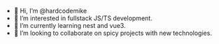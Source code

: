 - 👋 Hi, I’m @hardcodemike
- 👀 I’m interested in fullstack JS/TS development.
- 🌱 I’m currently learning nest and vue3.
- 💞️ I’m looking to collaborate on spicy projects with new technologies.

<!---
hardcodemike/hardcodemike is a ✨ special ✨ repository because its `README.md` (this file) appears on your GitHub profile.
You can click the Preview link to take a look at your changes.
--->
